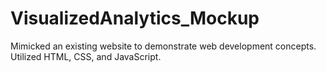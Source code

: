 # VisualizedAnalytics_Mockup
Mimicked an existing website to demonstrate web development concepts. Utilized HTML, CSS, and JavaScript.  
